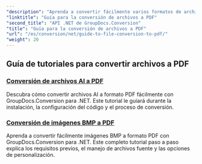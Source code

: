 ```yaml
---
"description": "Aprenda a convertir fácilmente varios formatos de archivo a PDF con GroupDocs.Conversion para .NET. Este tutorial paso a paso lo explica todo, desde la configuración de la biblioteca hasta la ejecución de transformaciones de archivos fluidas."
"linktitle": "Guía para la conversión de archivos a PDF"
"second_title": "API .NET de GroupDocs.Conversion"
"title": "Guía para la conversión de archivos a PDF"
"url": "/es/conversion/net/guide-to-file-conversion-to-pdf/"
"weight": 20
---
```


## Guía de tutoriales para convertir archivos a PDF
### [Conversión de archivos AI a PDF](./converting-ai-to-pdf/)
Descubra cómo convertir archivos AI a formato PDF fácilmente con GroupDocs.Conversion para .NET. Este tutorial le guiará durante la instalación, la configuración del código y el proceso de conversión.
### [Conversión de imágenes BMP a PDF](./converting-bmp-to-pdf/)
Aprenda a convertir fácilmente imágenes BMP a formato PDF con GroupDocs.Conversion para .NET. Este completo tutorial paso a paso explica los requisitos previos, el manejo de archivos fuente y las opciones de personalización.